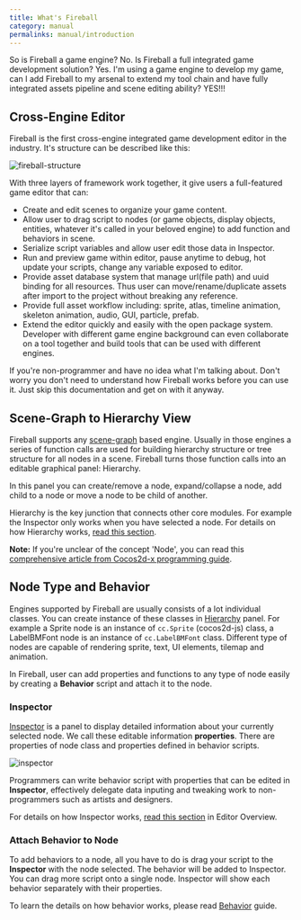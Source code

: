 ```yaml
---
title: What's Fireball
category: manual
permalinks: manual/introduction
---
```


So is Fireball a game engine? No.
Is Fireball a full integrated game development solution? Yes.
I'm using a game engine to develop my game, can I add Fireball to my arsenal to extend my tool chain and have fully integrated assets pipeline and scene editing ability? YES!!!

## Cross-Engine Editor

Fireball is the first cross-engine integrated game development editor in the industry. It's structure can be described like this:

![fireball-structure](https://cloud.githubusercontent.com/assets/344547/8515113/e3bceec4-23ce-11e5-97f6-ecbe87df5d90.png)

With three layers of framework work together, it give users a full-featured game editor that can:

- Create and edit scenes to organize your game content.
- Allow user to drag script to nodes (or game objects, display objects, entities, whatever it's called in your beloved engine) to add function and behaviors in scene.
- Serialize script variables and allow user edit those data in Inspector.
- Run and preview game within editor, pause anytime to debug, hot update your scripts, change any variable exposed to editor.
- Provide asset database system that manage url(file path) and uuid binding for all resources. Thus user can move/rename/duplicate assets after import to the project without breaking any reference.
- Provide full asset workflow including: sprite, atlas, timeline animation, skeleton animation, audio, GUI, particle, prefab.
- Extend the editor quickly and easily with the open package system. Developer with different game engine background can even collaborate on a tool together and build tools that can be used with different engines.

If you're non-programmer and have no idea what I'm talking about. Don't worry you don't need to understand how Fireball works before you can use it. Just skip this documentation and get on with it anyway.

## Scene-Graph to Hierarchy View

Fireball supports any [scene-graph](https://en.wikipedia.org/wiki/Scene_graph) based engine. Usually in those engines a series of function calls are used for building hierarchy structure or tree structure for all nodes in a scene. Fireball turns those function calls into an editable graphical panel: Hierarchy.

In this panel you can create/remove a node, expand/collapse a node, add child to a node or move a node to be child of another.

Hierarchy is the key junction that connects other core modules. For example the Inspector only works when you have selected a node. For details on how Hierarchy works, [read this section](/manual/editor-overview#hierarchy).

**Note:** If you're unclear of the concept 'Node', you can read this [comprehensive article from Cocos2d-x programming guide](http://www.cocos2d-x.org/programmersguide/2/index.html#scene-graph).

## Node Type and Behavior

Engines supported by Fireball are usually consists of a lot individual classes. You can create instance of these classes in [Hierarchy](/manual/editor-interface/hierarchy) panel. For example a Sprite node is an instance of `cc.Sprite` (cocos2d-js) class, a LabelBMFont node is an instance of `cc.LabelBMFont` class. Different type of nodes are capable of rendering sprite, text, UI elements, tilemap and animation.

In Fireball, user can add properties and functions to any type of node easily by creating a **Behavior** script and attach it to the node.

### Inspector

[Inspector](/manual/editor-interface/inspector) is a panel to display detailed information about your currently selected node. We call these editable information **properties**. There are properties of node class and properties defined in behavior scripts.

![inspector](https://cloud.githubusercontent.com/assets/344547/9423058/c973e162-48e5-11e5-8858-5d9661dee749.png)

Programmers can write behavior script with properties that can be edited in **Inspector**, effectively delegate data inputing and tweaking work to non-programmers such as artists and designers.

For details on how Inspector works, [read this section](/manual/editor-interface/inspector) in Editor Overview.

### Attach Behavior to Node

To add behaviors to a node, all you have to do is drag your script to the **Inspector** with the node selected. The behavior will be added to Inspector. You can drag more script onto a single node. Inspector will show each behavior separately with their properties.

To learn the details on how behavior works, please read [Behavior](/manual/scripting/attachable-script) guide.
